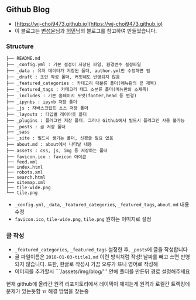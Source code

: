 
## Github Blog
- [https://wj-choi9473.github.io](https://wj-choi9473.github.io)
- 이 블로그는 [변성윤](https://github.com/zzsza/zzsza.github.io)님과 [허민](https://theorydb.github.io/)님의 블로그를 참고하여 만들었습니다.

### Structure

```
├── README.md
├── _config.yml : 기본 설정이 저장된 파일, 환경변수 설정파일
├── _data : 유저 데이터가 저장된 폴더, author.yml만 수정하면 됨
├── _draft : 초안 작성 폴더, 커밋해도 반영되지 않음
├── _featured_categories : 카테고리 대분류 폴더(메뉴판의 큰 제목)
├── _featured_tags : 카테고리 태그 소분류 폴더(메뉴판의 소제목)
├── _includes : 기본 홈페이지 포맷(footer,head 등 변경)
├── _ipynbs : ipynb 저장 폴더
├── _js : 자바스크립트 소스 저장 폴더
├── _layouts : 타입별 레이아웃 폴더
├── _plugins : 플러그인 저장 폴더. 그러나 Github에서 빌드시 플러그인 사용 불가능
├── _posts : 글 저장 폴더
├── _sass
├── _site : 빌드시 생기는 폴더, 신경쓸 필요 없음
├── about.md : about에서 나타날 내용
├── assets : css, js, img 등 저장하는 폴더
├── favicon.ico : favicon 아이콘
├── feed.xml
├── index.html
├── robots.xml
├── search.html
├── sitemap.xml
├── tile-wide.png
└── tile.png
```

- ```_config.yml```, ```_data```, ```_featured_categories```, ```_featured_tags```, ```about.md``` 내용 수정
- ```favicon.ico```, ```tile-wide.png```, ```tile.png``` 원하는 이미지로 설정


### 글 작성
- ```_featured_categories```, ```_featured_tags``` 설정한 후, ```_posts```에 글을 작성합니다
- 글 파일이름은 ```2018-01-03-title1.md``` 이런 방식처럼 작성! 날짜를 빼고 쓰면 반영되지 않습니다. 또한, 한글로 작성시 가끔 오류가 뜨니 영어로 작성해 
- 이미지를 추가할시 ```/assets/img/blog/''' 안에 폴더를 만든뒤 경로 설정해주세요

 현재 github에 올라간 원격 리포지토리에서 레이텍이 깨지는게 원격과 로컬간 트랙킹에 문제가 있는듯함 ㅠ 해결 방법을 찾는중
